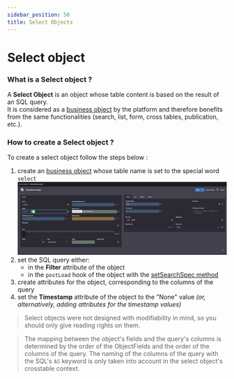 ```yaml
---
sidebar_position: 50
title: Select Objects
---
```


Select object
====================

### What is a Select object ?

A **Select Object** is an object whose table content is based on the result of an SQL query.  
It is considered as a [business object](/docs/platform/businessobjects/business-objects) by the platform and therefore benefits from the same functionalities (search, list, form, cross tables, publication, etc.). 

### How to create a Select object ?

To create a select object follow the steps below :
1. create an [business object](/docs/tutorial/getting-started/object) whose table name is set to the special word `select`  
   ![](img/select-objects/select.png)
2. set the SQL query either:
   - in the **Filter** attribute of the object
   - in the `postLoad` hook of the object with the [setSearchSpec method](https://platform.simplicite.io/current/javadoc/com/simplicite/util/ObjectCore.html#setSearchSpec(java.lang.String))
3. create attributes for the object, corresponding to the columns of the query
4. set the **Timestamp** attribute of the object to the "None" value *(or, alternatively, adding attributes for the timestamp values)*

> Select objects were not designed with modifiability in mind, so you should only give reading rights on them.

> The mapping between the object's fields and the query's columns is determined by the order of the ObjectFields and the order of the columns of the query. 
> The naming of the columns of the query with the SQL's `AS` keyword is only taken into account in the select object's crosstable context.


